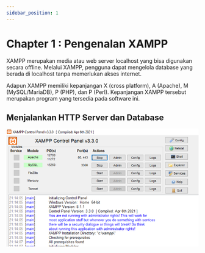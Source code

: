 ```yaml
---
sidebar_position: 1
---
```


# Chapter 1 : Pengenalan XAMPP

XAMPP merupakan media atau web server localhost yang bisa digunakan secara offline. Melalui XAMPP, pengguna dapat mengelola database yang berada di localhost tanpa memerlukan akses internet.

Adapun XAMPP memiliki kepanjangan X (cross platform), A (Apache), M (MySQL/MariaDB), P (PHP), dan P (Perl). Kepanjangan XAMPP tersebut merupakan program yang tersedia pada software ini.

## Menjalankan HTTP Server dan Database

![Docusaurus Plushie](./img/gambar1.png)
